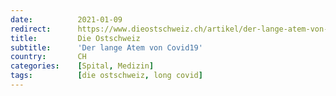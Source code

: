 ```yaml
---
date:          2021-01-09
redirect:      https://www.dieostschweiz.ch/artikel/der-lange-atem-von-covid19-qGo4PQ3
title:         Die Ostschweiz
subtitle:      'Der lange Atem von Covid19'
country:       CH
categories:    [Spital, Medizin]
tags:          [die ostschweiz, long covid]
---
```

